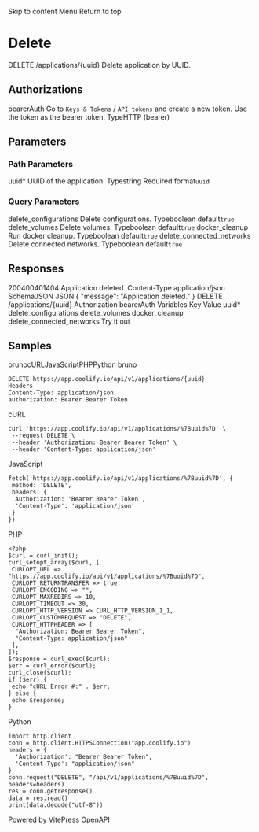 Skip to content
Menu
Return to top
# Delete​
DELETE
/applications/{uuid}
Delete application by UUID.
## Authorizations​
bearerAuth
Go to `Keys & Tokens` / `API tokens` and create a new token. Use the token as the bearer token.
TypeHTTP (bearer)
## Parameters​
### Path Parameters
uuid*
UUID of the application.
Typestring
Required
format`uuid`
### Query Parameters
delete_configurations
Delete configurations.
Typeboolean
default`true`
delete_volumes
Delete volumes.
Typeboolean
default`true`
docker_cleanup
Run docker cleanup.
Typeboolean
default`true`
delete_connected_networks
Delete connected networks.
Typeboolean
default`true`
## Responses​
200400401404
Application deleted.
Content-Type
application/json
SchemaJSON
JSON
{
"message": "Application deleted."
}
DELETE
/applications/{uuid}
Authorization 
bearerAuth
Variables
Key
Value
uuid*
delete_configurations
delete_volumes
docker_cleanup
delete_connected_networks
Try it out
## Samples​
brunocURLJavaScriptPHPPython
bruno
```
DELETE https://app.coolify.io/api/v1/applications/{uuid}
Headers
Content-Type: application/json
authorization: Bearer Bearer Token

```

cURL
```
curl 'https://app.coolify.io/api/v1/applications/%7Buuid%7D' \
 --request DELETE \
 --header 'Authorization: Bearer Bearer Token' \
 --header 'Content-Type: application/json'
```

JavaScript
```
fetch('https://app.coolify.io/api/v1/applications/%7Buuid%7D', {
 method: 'DELETE',
 headers: {
  Authorization: 'Bearer Bearer Token',
  'Content-Type': 'application/json'
 }
})
```

PHP
```
<?php
$curl = curl_init();
curl_setopt_array($curl, [
 CURLOPT_URL => "https://app.coolify.io/api/v1/applications/%7Buuid%7D",
 CURLOPT_RETURNTRANSFER => true,
 CURLOPT_ENCODING => "",
 CURLOPT_MAXREDIRS => 10,
 CURLOPT_TIMEOUT => 30,
 CURLOPT_HTTP_VERSION => CURL_HTTP_VERSION_1_1,
 CURLOPT_CUSTOMREQUEST => "DELETE",
 CURLOPT_HTTPHEADER => [
  "Authorization: Bearer Bearer Token",
  "Content-Type: application/json"
 ],
]);
$response = curl_exec($curl);
$err = curl_error($curl);
curl_close($curl);
if ($err) {
 echo "cURL Error #:" . $err;
} else {
 echo $response;
}
```

Python
```
import http.client
conn = http.client.HTTPSConnection("app.coolify.io")
headers = {
  'Authorization': "Bearer Bearer Token",
  'Content-Type': "application/json"
}
conn.request("DELETE", "/api/v1/applications/%7Buuid%7D", headers=headers)
res = conn.getresponse()
data = res.read()
print(data.decode("utf-8"))
```

Powered by  VitePress OpenAPI 

